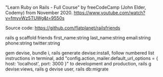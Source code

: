 "Learn Ruby on Rails - Full Course" by freeCodeCamp (John Elder, Codemy) from November 2020.
https://www.youtube.com/watch?v=fmyvWz5TUWg&t=9550s

Source code: https://github.com/flatplanet/railsfriends


rails g scaffold friends first_name:string last_name:string email:string phone:string twitter:string

gem devise,
bundle i,
rails generate devise:install,
follow numbered list instructions in terminal, add "config.action_mailer.default_url_options = { host: 'localhost', port: 3000 }" to development and production, rails g devise:views, rails g devise user, rails db:migrate

